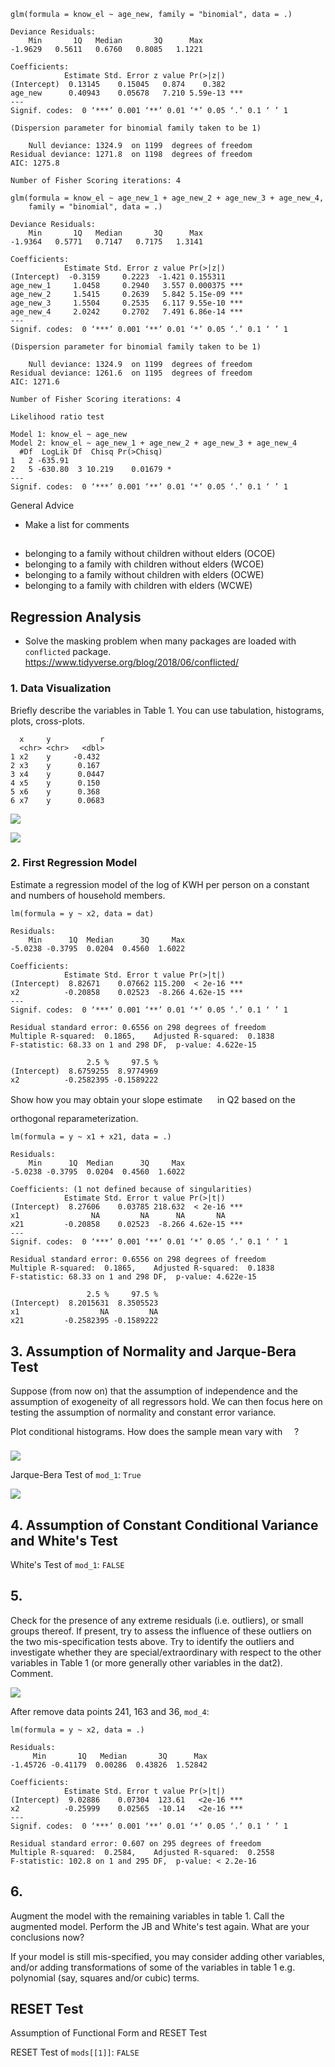 
```
glm(formula = know_el ~ age_new, family = "binomial", data = .)

Deviance Residuals:
    Min       1Q   Median       3Q      Max  
-1.9629   0.5611   0.6760   0.8085   1.1221  

Coefficients:
            Estimate Std. Error z value Pr(>|z|)    
(Intercept)  0.13145    0.15045   0.874    0.382    
age_new      0.40943    0.05678   7.210 5.59e-13 ***
---
Signif. codes:  0 ‘***’ 0.001 ‘**’ 0.01 ‘*’ 0.05 ‘.’ 0.1 ‘ ’ 1

(Dispersion parameter for binomial family taken to be 1)

    Null deviance: 1324.9  on 1199  degrees of freedom
Residual deviance: 1271.8  on 1198  degrees of freedom
AIC: 1275.8

Number of Fisher Scoring iterations: 4
```

```
glm(formula = know_el ~ age_new_1 + age_new_2 + age_new_3 + age_new_4,
    family = "binomial", data = .)

Deviance Residuals:
    Min       1Q   Median       3Q      Max  
-1.9364   0.5771   0.7147   0.7175   1.3141  

Coefficients:
            Estimate Std. Error z value Pr(>|z|)    
(Intercept)  -0.3159     0.2223  -1.421 0.155311    
age_new_1     1.0458     0.2940   3.557 0.000375 ***
age_new_2     1.5415     0.2639   5.842 5.15e-09 ***
age_new_3     1.5504     0.2535   6.117 9.55e-10 ***
age_new_4     2.0242     0.2702   7.491 6.86e-14 ***
---
Signif. codes:  0 ‘***’ 0.001 ‘**’ 0.01 ‘*’ 0.05 ‘.’ 0.1 ‘ ’ 1

(Dispersion parameter for binomial family taken to be 1)

    Null deviance: 1324.9  on 1199  degrees of freedom
Residual deviance: 1261.6  on 1195  degrees of freedom
AIC: 1271.6

Number of Fisher Scoring iterations: 4
```

```
Likelihood ratio test

Model 1: know_el ~ age_new
Model 2: know_el ~ age_new_1 + age_new_2 + age_new_3 + age_new_4
  #Df  LogLik Df  Chisq Pr(>Chisq)  
1   2 -635.91                       
2   5 -630.80  3 10.219    0.01679 *
---
Signif. codes:  0 ‘***’ 0.001 ‘**’ 0.01 ‘*’ 0.05 ‘.’ 0.1 ‘ ’ 1
```

General Advice
- Make a list for comments

##

- belonging to a family without children without elders (OCOE)
- belonging to a family with children without elders (WCOE)
- belonging to a family without children with elders (OCWE)
- belonging to a family with children with elders (WCWE)

## Regression Analysis

- Solve the masking problem when many packages are loaded with `conflicted` package. https://www.tidyverse.org/blog/2018/06/conflicted/

### 1. Data Visualization

Briefly describe the variables in Table 1. You can use tabulation, histograms, plots, cross-plots.

```
  x     y           r
  <chr> <chr>   <dbl>
1 x2    y     -0.432
2 x3    y      0.167
3 x4    y      0.0447
4 x5    y      0.150
5 x6    y      0.368
6 x7    y      0.0683
```

![](./images/2.png)

![](./images/3.png)

### 2. First Regression Model

Estimate a regression model of the log of KWH per person on a constant and numbers of household members.

```
lm(formula = y ~ x2, data = dat)

Residuals:
    Min      1Q  Median      3Q     Max
-5.0238 -0.3795  0.0204  0.4560  1.6022

Coefficients:
            Estimate Std. Error t value Pr(>|t|)    
(Intercept)  8.82671    0.07662 115.200  < 2e-16 ***
x2          -0.20858    0.02523  -8.266 4.62e-15 ***
---
Signif. codes:  0 ‘***’ 0.001 ‘**’ 0.01 ‘*’ 0.05 ‘.’ 0.1 ‘ ’ 1

Residual standard error: 0.6556 on 298 degrees of freedom
Multiple R-squared:  0.1865,	Adjusted R-squared:  0.1838
F-statistic: 68.33 on 1 and 298 DF,  p-value: 4.622e-15
```

```
                 2.5 %     97.5 %
(Intercept)  8.6759255  8.9774969
x2          -0.2582395 -0.1589222
```

Show how you may obtain your slope estimate <img src="/examples/tex/5b92c7b307005766f9e5819d7a2de343.svg?invert_in_darkmode&sanitize=true" align=middle width=15.85051049999999pt height=32.42016360000002pt/> in Q2 based on the orthogonal reparameterization.

```
lm(formula = y ~ x1 + x21, data = .)

Residuals:
    Min      1Q  Median      3Q     Max
-5.0238 -0.3795  0.0204  0.4560  1.6022

Coefficients: (1 not defined because of singularities)
            Estimate Std. Error t value Pr(>|t|)    
(Intercept)  8.27606    0.03785 218.632  < 2e-16 ***
x1                NA         NA      NA       NA    
x21         -0.20858    0.02523  -8.266 4.62e-15 ***
---
Signif. codes:  0 ‘***’ 0.001 ‘**’ 0.01 ‘*’ 0.05 ‘.’ 0.1 ‘ ’ 1

Residual standard error: 0.6556 on 298 degrees of freedom
Multiple R-squared:  0.1865,	Adjusted R-squared:  0.1838
F-statistic: 68.33 on 1 and 298 DF,  p-value: 4.622e-15
```

```
                 2.5 %     97.5 %
(Intercept)  8.2015631  8.3505523
x1                  NA         NA
x21         -0.2582395 -0.1589222
```



## 3. Assumption of Normality and Jarque-Bera Test

Suppose (from now on) that the assumption of independence and the assumption of exogeneity of all regressors hold. We can then focus here on testing the assumption of normality and constant error variance.

Plot conditional histograms. How does the sample mean vary with <img src="/examples/tex/cbfb1b2a33b28eab8a3e59464768e810.svg?invert_in_darkmode&sanitize=true" align=middle width=14.908688849999992pt height=22.465723500000017pt/>?

![](./images/4.png)

Jarque-Bera Test of `mod_1`: `True`

![](./images/7.png)

## 4. Assumption of Constant Conditional Variance and White's Test

White's Test of `mod_1`: `FALSE`

## 5.

Check for the presence of any extreme residuals (i.e. outliers), or small groups thereof. If present, try to assess the influence of these outliers on the two mis-specification tests above. Try to identify the outliers and investigate whether they are special/extraordinary with respect to the other variables in Table 1 (or more generally other variables in the dat2). Comment.

![](./images/6.png)

After remove data points 241, 163 and 36, `mod_4`:

```
lm(formula = y ~ x2, data = .)

Residuals:
     Min       1Q   Median       3Q      Max
-1.45726 -0.41179  0.00286  0.43826  1.52842

Coefficients:
            Estimate Std. Error t value Pr(>|t|)    
(Intercept)  9.02886    0.07304  123.61   <2e-16 ***
x2          -0.25999    0.02565  -10.14   <2e-16 ***
---
Signif. codes:  0 ‘***’ 0.001 ‘**’ 0.01 ‘*’ 0.05 ‘.’ 0.1 ‘ ’ 1

Residual standard error: 0.607 on 295 degrees of freedom
Multiple R-squared:  0.2584,	Adjusted R-squared:  0.2558
F-statistic: 102.8 on 1 and 295 DF,  p-value: < 2.2e-16
```

## 6.

Augment the model with the remaining variables in table 1. Call the augmented model. Perform the JB and White's test again. What are your conclusions now?



If your model is still mis-specified, you may consider adding other variables, and/or adding transformations of some of the variables in table 1 e.g. polynomial (say, squares and/or cubic) terms.

## RESET Test

Assumption of Functional Form and RESET Test

RESET Test of `mods[[1]]`: `FALSE`
